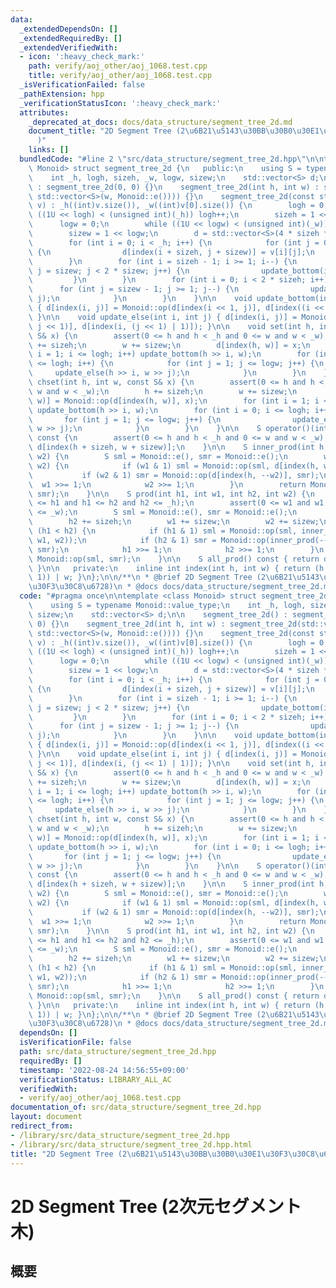 ```yaml
---
data:
  _extendedDependsOn: []
  _extendedRequiredBy: []
  _extendedVerifiedWith:
  - icon: ':heavy_check_mark:'
    path: verify/aoj_other/aoj_1068.test.cpp
    title: verify/aoj_other/aoj_1068.test.cpp
  _isVerificationFailed: false
  _pathExtension: hpp
  _verificationStatusIcon: ':heavy_check_mark:'
  attributes:
    _deprecated_at_docs: docs/data_structure/segment_tree_2d.md
    document_title: "2D Segment Tree (2\u6B21\u5143\u30BB\u30B0\u30E1\u30F3\u30C8\u6728\
      )"
    links: []
  bundledCode: "#line 2 \"src/data_structure/segment_tree_2d.hpp\"\n\ntemplate <class\
    \ Monoid> struct segment_tree_2d {\n   public:\n    using S = typename Monoid::value_type;\n\
    \    int _h, logh, sizeh, _w, logw, sizew;\n    std::vector<S> d;\n\n    segment_tree_2d()\
    \ : segment_tree_2d(0, 0) {}\n    segment_tree_2d(int h, int w) : segment_tree_2d(std::vector<std::vector<S>>(h,\
    \ std::vector<S>(w, Monoid::e()))) {}\n    segment_tree_2d(const std::vector<std::vector<S>>&\
    \ v) : _h((int)v.size()), _w((int)v[0].size()) {\n        logh = 0;\n        while\
    \ ((1U << logh) < (unsigned int)(_h)) logh++;\n        sizeh = 1 << logh;\n  \
    \      logw = 0;\n        while ((1U << logw) < (unsigned int)(_w)) logw++;\n\
    \        sizew = 1 << logw;\n        d = std::vector<S>(4 * sizeh * sizew, Monoid::e());\n\
    \        for (int i = 0; i < _h; i++) {\n            for (int j = 0; j < _w; j++)\
    \ {\n                d[index(i + sizeh, j + sizew)] = v[i][j];\n            }\n\
    \        }\n        for (int i = sizeh - 1; i >= 1; i--) {\n            for (int\
    \ j = sizew; j < 2 * sizew; j++) {\n                update_bottom(i, j);\n   \
    \         }\n        }\n        for (int i = 0; i < 2 * sizeh; i++) {\n      \
    \      for (int j = sizew - 1; j >= 1; j--) {\n                update_else(i,\
    \ j);\n            }\n        }\n    }\n\n    void update_bottom(int i, int j)\
    \ { d[index(i, j)] = Monoid::op(d[index(i << 1, j)], d[index((i << 1) | 1, j)]);\
    \ }\n\n    void update_else(int i, int j) { d[index(i, j)] = Monoid::op(d[index(i,\
    \ j << 1)], d[index(i, (j << 1) | 1)]); }\n\n    void set(int h, int w, const\
    \ S& x) {\n        assert(0 <= h and h < _h and 0 <= w and w < _w);\n        h\
    \ += sizeh;\n        w += sizew;\n        d[index(h, w)] = x;\n        for (int\
    \ i = 1; i <= logh; i++) update_bottom(h >> i, w);\n        for (int i = 0; i\
    \ <= logh; i++) {\n            for (int j = 1; j <= logw; j++) {\n           \
    \     update_else(h >> i, w >> j);\n            }\n        }\n    }\n\n    void\
    \ chset(int h, int w, const S& x) {\n        assert(0 <= h and h < _h and 0 <=\
    \ w and w < _w);\n        h += sizeh;\n        w += sizew;\n        d[index(h,\
    \ w)] = Monoid::op(d[index(h, w)], x);\n        for (int i = 1; i <= logh; i++)\
    \ update_bottom(h >> i, w);\n        for (int i = 0; i <= logh; i++) {\n     \
    \       for (int j = 1; j <= logw; j++) {\n                update_else(h >> i,\
    \ w >> j);\n            }\n        }\n    }\n\n    S operator()(int h, int w)\
    \ const {\n        assert(0 <= h and h < _h and 0 <= w and w < _w);\n        return\
    \ d[index(h + sizeh, w + sizew)];\n    }\n\n    S inner_prod(int h, int w1, int\
    \ w2) {\n        S sml = Monoid::e(), smr = Monoid::e();\n        while (w1 <\
    \ w2) {\n            if (w1 & 1) sml = Monoid::op(sml, d[index(h, w1++)]);\n \
    \           if (w2 & 1) smr = Monoid::op(d[index(h, --w2)], smr);\n          \
    \  w1 >>= 1;\n            w2 >>= 1;\n        }\n        return Monoid::op(sml,\
    \ smr);\n    }\n\n    S prod(int h1, int w1, int h2, int w2) {\n        assert(0\
    \ <= h1 and h1 <= h2 and h2 <= _h);\n        assert(0 <= w1 and w1 <= w2 and w2\
    \ <= _w);\n        S sml = Monoid::e(), smr = Monoid::e();\n        h1 += sizeh;\n\
    \        h2 += sizeh;\n        w1 += sizew;\n        w2 += sizew;\n\n        while\
    \ (h1 < h2) {\n            if (h1 & 1) sml = Monoid::op(sml, inner_prod(h1++,\
    \ w1, w2));\n            if (h2 & 1) smr = Monoid::op(inner_prod(--h2, w1, w2),\
    \ smr);\n            h1 >>= 1;\n            h2 >>= 1;\n        }\n        return\
    \ Monoid::op(sml, smr);\n    }\n\n    S all_prod() const { return d[index(1, 1)];\
    \ }\n\n   private:\n    inline int index(int h, int w) { return (h << (logw +\
    \ 1)) | w; }\n};\n\n/**\n * @brief 2D Segment Tree (2\u6B21\u5143\u30BB\u30B0\u30E1\
    \u30F3\u30C8\u6728)\n * @docs docs/data_structure/segment_tree_2d.md\n */\n"
  code: "#pragma once\n\ntemplate <class Monoid> struct segment_tree_2d {\n   public:\n\
    \    using S = typename Monoid::value_type;\n    int _h, logh, sizeh, _w, logw,\
    \ sizew;\n    std::vector<S> d;\n\n    segment_tree_2d() : segment_tree_2d(0,\
    \ 0) {}\n    segment_tree_2d(int h, int w) : segment_tree_2d(std::vector<std::vector<S>>(h,\
    \ std::vector<S>(w, Monoid::e()))) {}\n    segment_tree_2d(const std::vector<std::vector<S>>&\
    \ v) : _h((int)v.size()), _w((int)v[0].size()) {\n        logh = 0;\n        while\
    \ ((1U << logh) < (unsigned int)(_h)) logh++;\n        sizeh = 1 << logh;\n  \
    \      logw = 0;\n        while ((1U << logw) < (unsigned int)(_w)) logw++;\n\
    \        sizew = 1 << logw;\n        d = std::vector<S>(4 * sizeh * sizew, Monoid::e());\n\
    \        for (int i = 0; i < _h; i++) {\n            for (int j = 0; j < _w; j++)\
    \ {\n                d[index(i + sizeh, j + sizew)] = v[i][j];\n            }\n\
    \        }\n        for (int i = sizeh - 1; i >= 1; i--) {\n            for (int\
    \ j = sizew; j < 2 * sizew; j++) {\n                update_bottom(i, j);\n   \
    \         }\n        }\n        for (int i = 0; i < 2 * sizeh; i++) {\n      \
    \      for (int j = sizew - 1; j >= 1; j--) {\n                update_else(i,\
    \ j);\n            }\n        }\n    }\n\n    void update_bottom(int i, int j)\
    \ { d[index(i, j)] = Monoid::op(d[index(i << 1, j)], d[index((i << 1) | 1, j)]);\
    \ }\n\n    void update_else(int i, int j) { d[index(i, j)] = Monoid::op(d[index(i,\
    \ j << 1)], d[index(i, (j << 1) | 1)]); }\n\n    void set(int h, int w, const\
    \ S& x) {\n        assert(0 <= h and h < _h and 0 <= w and w < _w);\n        h\
    \ += sizeh;\n        w += sizew;\n        d[index(h, w)] = x;\n        for (int\
    \ i = 1; i <= logh; i++) update_bottom(h >> i, w);\n        for (int i = 0; i\
    \ <= logh; i++) {\n            for (int j = 1; j <= logw; j++) {\n           \
    \     update_else(h >> i, w >> j);\n            }\n        }\n    }\n\n    void\
    \ chset(int h, int w, const S& x) {\n        assert(0 <= h and h < _h and 0 <=\
    \ w and w < _w);\n        h += sizeh;\n        w += sizew;\n        d[index(h,\
    \ w)] = Monoid::op(d[index(h, w)], x);\n        for (int i = 1; i <= logh; i++)\
    \ update_bottom(h >> i, w);\n        for (int i = 0; i <= logh; i++) {\n     \
    \       for (int j = 1; j <= logw; j++) {\n                update_else(h >> i,\
    \ w >> j);\n            }\n        }\n    }\n\n    S operator()(int h, int w)\
    \ const {\n        assert(0 <= h and h < _h and 0 <= w and w < _w);\n        return\
    \ d[index(h + sizeh, w + sizew)];\n    }\n\n    S inner_prod(int h, int w1, int\
    \ w2) {\n        S sml = Monoid::e(), smr = Monoid::e();\n        while (w1 <\
    \ w2) {\n            if (w1 & 1) sml = Monoid::op(sml, d[index(h, w1++)]);\n \
    \           if (w2 & 1) smr = Monoid::op(d[index(h, --w2)], smr);\n          \
    \  w1 >>= 1;\n            w2 >>= 1;\n        }\n        return Monoid::op(sml,\
    \ smr);\n    }\n\n    S prod(int h1, int w1, int h2, int w2) {\n        assert(0\
    \ <= h1 and h1 <= h2 and h2 <= _h);\n        assert(0 <= w1 and w1 <= w2 and w2\
    \ <= _w);\n        S sml = Monoid::e(), smr = Monoid::e();\n        h1 += sizeh;\n\
    \        h2 += sizeh;\n        w1 += sizew;\n        w2 += sizew;\n\n        while\
    \ (h1 < h2) {\n            if (h1 & 1) sml = Monoid::op(sml, inner_prod(h1++,\
    \ w1, w2));\n            if (h2 & 1) smr = Monoid::op(inner_prod(--h2, w1, w2),\
    \ smr);\n            h1 >>= 1;\n            h2 >>= 1;\n        }\n        return\
    \ Monoid::op(sml, smr);\n    }\n\n    S all_prod() const { return d[index(1, 1)];\
    \ }\n\n   private:\n    inline int index(int h, int w) { return (h << (logw +\
    \ 1)) | w; }\n};\n\n/**\n * @brief 2D Segment Tree (2\u6B21\u5143\u30BB\u30B0\u30E1\
    \u30F3\u30C8\u6728)\n * @docs docs/data_structure/segment_tree_2d.md\n */\n"
  dependsOn: []
  isVerificationFile: false
  path: src/data_structure/segment_tree_2d.hpp
  requiredBy: []
  timestamp: '2022-08-24 14:56:55+09:00'
  verificationStatus: LIBRARY_ALL_AC
  verifiedWith:
  - verify/aoj_other/aoj_1068.test.cpp
documentation_of: src/data_structure/segment_tree_2d.hpp
layout: document
redirect_from:
- /library/src/data_structure/segment_tree_2d.hpp
- /library/src/data_structure/segment_tree_2d.hpp.html
title: "2D Segment Tree (2\u6B21\u5143\u30BB\u30B0\u30E1\u30F3\u30C8\u6728)"
---
```

# 2D Segment Tree (2次元セグメント木)

## 概要
